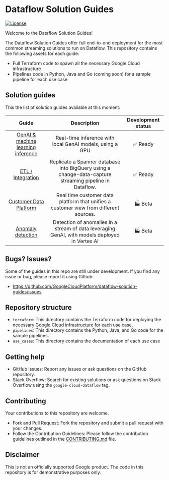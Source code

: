 # Dataflow Solution Guides

[![License](https://img.shields.io/badge/License-Apache%202.0-blue.svg)](LICENSE)

Welcome to the Dataflow Solution Guides!

The Dataflow Solution Guides offer full end-to-end deployment for the most
common streaming solutions to run on Dataflow. This repository contains the
following assets for each guide:

* Full Terraform code to spawn all the necessary Google Cloud infrastructure
* Pipelines code in Python, Java and Go (coming soon) for a
  sample pipeline for each use case

## Solution guides

This the list of solution guides available at this moment:

|                             Guide                             |                                              Description                                               |    Development status    |
|:-------------------------------------------------------------:|:------------------------------------------------------------------------------------------------------:|:------------------------:|
| [GenAI & machine learning inference](./use_cases/GenAI_ML.md) |                        Real-time inference with local GenAI models, using a GPU                        | :white_check_mark: Ready |
|      [ETL / Integration](./use_cases/ETL_integration.md)      | Replicate a Spanner database into BigQuery using a change-data-capture streaming pipeline in Dataflow. | :white_check_mark: Ready | 
|         [Customer Data Platform](./use_cases/CDP.md)          |         Real time customer data platform that unifies a customer view from different sources.          |      :factory: Beta      |
|     [Anomaly detection](./use_cases/Anomaly_Detection.md)     |     Detection of anomalies in a stream of data leveraging GenAI, with models deployed in Vertex AI     |      :factory: Beta      |

## Bugs? Issues?

Some of the guides in this repo are still under development. If you find any 
issue or bug, please report it using Github:
* https://github.com/GoogleCloudPlatform/dataflow-solution-guides/issues

## Repository structure

* `terraform`: This directory contains the Terraform code for deploying the
  necessary Google Cloud
  infrastructure for each use case.
* `pipelines`: This directory contains the Python, Java, and Go code for the
  sample pipelines.
* `use_cases`: This directory contains the documentation of each use case

## Getting help

* GitHub Issues: Report any issues or ask questions on the GitHub repository.
* Stack Overflow: Search for existing solutions or ask questions on Stack
  Overflow using the
  `google-cloud-dataflow` tag.

## Contributing

Your contributions to this repository are welcome.

* Fork and Pull Request: Fork the repository and submit a pull request with your
  changes.
* Follow the Contribution Guidelines: Please follow the contribution guidelines
  outlined in the
  [CONTRIBUTING.md](CONTRIBUTING.md) file.

## Disclaimer

This is not an officially supported Google product. The code in this repository
is for demonstrative purposes only.